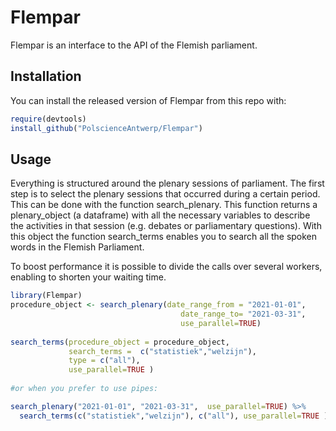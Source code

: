 
# Flempar

Flempar is an interface to the API of the Flemish parliament.

## Installation

You can install the released version of Flempar from this repo with:

``` r
require(devtools)
install_github("PolscienceAntwerp/Flempar")
```

## Usage

Everything is structured around the plenary sessions of parliament. The
first step is to select the plenary sessions that occurred during a
certain period. This can be done with the function search\_plenary. This
function returns a plenary\_object (a dataframe) with all the necessary
variables to describe the activities in that session (e.g. debates or
parliamentary questions). With this object the function search\_terms
enables you to search all the spoken words in the Flemish Parliament.

To boost performance it is possible to divide the calls over several
workers, enabling to shorten your waiting time.

``` r
library(Flempar)
procedure_object <- search_plenary(date_range_from = "2021-01-01",
                                      date_range_to= "2021-03-31",
                                      use_parallel=TRUE)
                                      
search_terms(procedure_object = procedure_object,
             search_terms =  c("statistiek","welzijn"),
             type = c("all"),
             use_parallel=TRUE )
             
#or when you prefer to use pipes:

search_plenary("2021-01-01", "2021-03-31",  use_parallel=TRUE) %>%
  search_terms(c("statistiek","welzijn"), c("all"), use_parallel=TRUE )
```
